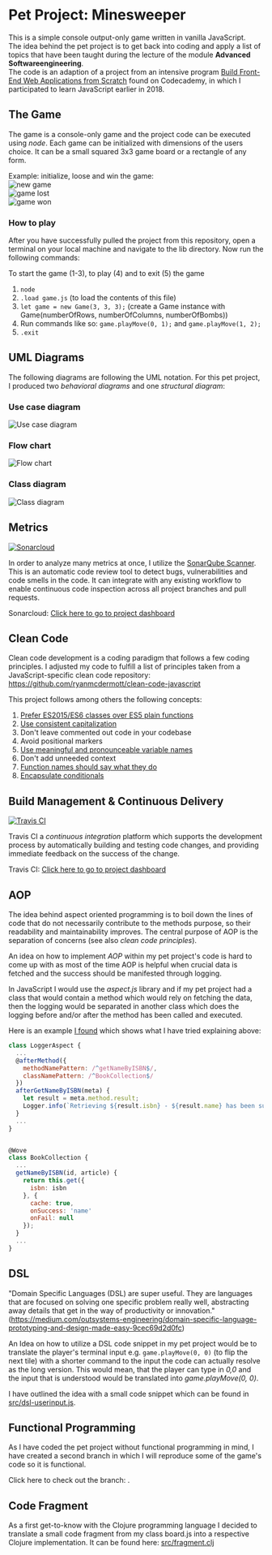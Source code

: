 # Pet Project: Minesweeper
This is a simple console output-only game written in vanilla JavaScript. <br />
The idea behind the pet project is to get back into coding and apply a list of topics that have been taught during the lecture of the module **Advanced Softwareengineering**. <br />
The code is an adaption of a project from an intensive program [Build Front-End Web Applications from Scratch](http://pro.codecademy.com/intensive/build-frontend-webapps-from-scratch/ "Codecademy Program Reference") found on Codecademy, in which I participated to learn JavaScript earlier in 2018.

## The Game
The game is a console-only game and the project code can be executed using *node*.
Each game can be initialized with dimensions of the users choice. It can be a small squared 3x3 game board or a
rectangle of any form.

Example: initialize, loose and win the game:  <br />
![new game](images/newgame.png "New game initialized") <br />
![game lost](images/gameover.png "Game was lost") <br />
![game won](images/gamewon.png "Game was won")

### How to play
After you have successfully pulled the project from this repository, open a terminal on your local machine and navigate to the lib directory. Now run the following commands:

To start the game (1-3), to play (4) and to exit (5) the game
1. `node`
2. `.load game.js` (to load the contents of this file)
3. `let game = new Game(3, 3, 3);` (create a Game instance with Game(numberOfRows, numberOfColumns, numberOfBombs))
4. Run commands like so: `game.playMove(0, 1);` and  `game.playMove(1, 2);`
5. `.exit`

## UML Diagrams
The following diagrams are following the UML notation. For this pet project, I produced two *behavioral diagrams* and one *structural diagram*:
### Use case diagram
![Use case diagram](images/uml-usecase.png "Use case diagram")
### Flow chart
![Flow chart](images/uml-flowchart.png "Flow chart")
### Class diagram
![Class diagram](images/uml-class.png "Class diagram")

## Metrics
[![Sonarcloud](https://sonarcloud.io/api/project_badges/measure?project=binsi_petproject-minesweeper&metric=alert_status)](https://sonarcloud.io/dashboard?id=binsi_petproject-minesweeper) <br />

In order to analyze many metrics at once, I utilize the [SonarQube Scanner](https://docs.sonarqube.org/display/SCAN/Analyzing+with+SonarQube+Scanner). This is an automatic code review tool to detect bugs, vulnerabilities and code smells in the code. It can integrate with any existing workflow to enable continuous code inspection across all project branches and pull requests. <br />

Sonarcloud: [Click here to go to project dashboard](https://sonarcloud.io/dashboard?id=binsi_petproject-minesweeper "Go to Sonarcloud")

## Clean Code
Clean code development is a coding paradigm that follows a few coding principles. I adjusted my code to fulfill a list of principles taken from a JavaScript-specific clean code repository: https://github.com/ryanmcdermott/clean-code-javascript <br />

This project follows among others the following concepts:
1. [Prefer ES2015/ES6 classes over ES5 plain functions](https://github.com/binsi/petproject-minesweeper/blob/master/src/game.js#L4)
2. [Use consistent capitalization](https://github.com/binsi/petproject-minesweeper/blob/master/src/board.js#L2)
3. Don't leave commented out code in your codebase
4. Avoid positional markers
5. [Use meaningful and pronounceable variable names](https://github.com/binsi/petproject-minesweeper/blob/master/src/board.js#L27)
6. Don't add unneeded context
7. [Function names should say what they do](https://github.com/binsi/petproject-minesweeper/blob/master/src/board.js#L13)
8. [Encapsulate conditionals](https://github.com/binsi/petproject-minesweeper/blob/master/src/board.js#L55)

## Build Management & Continuous Delivery
[![Travis CI](https://travis-ci.com/binsi/petproject-minesweeper.svg?branch=master)](https://travis-ci.com/binsi/petproject-minesweeper) <br />

Travis CI a *continuous integration* platform which supports the development process by automatically building and testing code changes, and providing immediate feedback on the success of the change. <br />

Travis CI: [Click here to go to project dashboard](https://travis-ci.com/binsi/petproject-minesweeper "Go to Travis CI")

## AOP
The idea behind aspect oriented programming is to boil down the lines of code that do not necessarily contribute to the methods purpose, so their readability and maintainability improves. The central purpose of AOP is the separation of concerns (see also *clean code principles*). <br />

An idea on how to implement *AOP* within my pet project's code is hard to come up with as most of the time AOP is helpful when crucial data is fetched and the success should be manifested through logging. <br />

In JavaScript I would use the *aspect.js* library and if my pet project had a class that would contain a method which would rely on fetching the data, then the logging would be separated in another class which does the logging before and/or after the method has been called and executed. <br />

Here is an example [I found](https://medium.com/@kyuwoo.choi/sneak-peek-to-javascript-aop-16458f807842) which shows what I have tried explaining above: <br />

```javascript
class LoggerAspect {
  ...
  @afterMethod({
    methodNamePattern: /^getNameByISBN$/,
    classNamePattern: /^BookCollection$/
  })
  afterGetNameByISBN(meta) {
    let result = meta.method.result;
    Logger.info(`Retrieving ${result.isbn} - ${result.name} has been succeed`);
  }
  ...
}


@Wove
class BookCollection {
  ...
  getNameByISBN(id, article) {
    return this.get({
      isbn: isbn
    }, {
      cache: true,
      onSuccess: 'name'
      onFail: null
    });
  }
  ...
}

```

## DSL
"Domain Specific Languages (DSL) are super useful. They are languages that are focused on solving one specific problem really well, abstracting away details that get in the way of productivity or innovation."(https://medium.com/outsystems-engineering/domain-specific-language-prototyping-and-design-made-easy-9cec69d2d0fc) <br />

An Idea on how to utilize a DSL code snippet in my pet project would be to translate the player's terminal input e.g. `game.playMove(0, 0)` (to flip the next tile) with a shorter command to the input the code can actually resolve as the long version. This would mean, that the player can type in *0,0* and the input that is understood would be translated into *game.playMove(0, 0)*. <br />

I have outlined the idea with a small code snippet which can be found in [src/dsl-userinput.js](https://github.com/binsi/petproject-minesweeper/blob/master/src/dsl-userinput.js).

## Functional Programming
As I have coded the pet project without functional programming in mind, I have created a second branch in which I will reproduce some of the game's code so it is functional. <br />

Click here to check out the branch: []().

## Code Fragment
As a first get-to-know with the Clojure programming language I decided to translate a small code fragment from my class board.js into a respective Clojure implementation. It can be found here: [src/fragment.clj](https://github.com/binsi/petproject-minesweeper/blob/master/src/fragment.clj)
